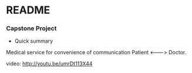 # README #

###  Capstone Project ###

* Quick summary

Medical service for convenience of communication 
                    Patient <---> Doctor.
                    
                    
video: http://youtu.be/umrDt113X44
